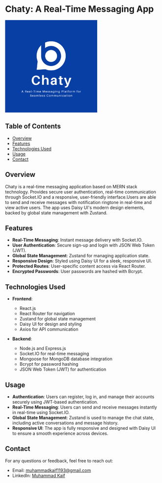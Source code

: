 # Chaty: A Real-Time Messaging App

<img src="frontend/public/logo1.png" alt="Chat App Logo" width="300"/>

## Table of Contents

- [Overview](#overview)
- [Features](#features)
- [Technologies Used](#technologies-used)
- [Usage](#usage)
- [Contact](#contact)

## Overview

Chaty is a real-time messaging application based on MERN stack technology. Provides secure user authentication, real-time communication through Socket.IO and a responsive, user-friendly interface.Users are able to send and receive messages with notification ringtone in real-time and view active users. The app uses Daisy UI's modern design elements, backed by global state management with Zustand.

## Features

- **Real-Time Messaging**: Instant message delivery with Socket.IO.
- **User Authentication**: Secure sign-up and login with JSON Web Token (JWT).
- **Global State Management**: Zustand for managing application state.
- **Responsive Design**: Styled using Daisy UI for a sleek, responsive UI.
- **Protected Routes**: User-specific content access via React Router.
- **Encrypted Passwords**: User passwords are hashed with Bcrypt.

## Technologies Used

- **Frontend**:

  - React.js
  - React Router for navigation
  - Zustand for global state management
  - Daisy UI for design and styling
  - Axios for API communication

- **Backend**:
  - Node.js and Express.js
  - Socket.IO for real-time messaging
  - Mongoose for MongoDB database integration
  - Bcrypt for password hashing
  - JSON Web Token (JWT) for authentication

## Usage

- **Authentication**: Users can register, log in, and manage their accounts securely using JWT-based authentication.
- **Real-Time Messaging**: Users can send and receive messages instantly in real-time using Socket.IO.
- **Global State Management**: Zustand is used to manage the chat state, including active conversations and message history.
- **Responsive UI**: The app is fully responsive and designed with Daisy UI to ensure a smooth experience across devices.

## Contact

For any questions or feedback, feel free to reach out:

- Email: [muhammadkaif1193@gmail.com](mailto:muhammadkaif1193@gmail.com)
- LinkedIn: [Muhammad Kaif](https://www.linkedin.com/in/mkaif56)

